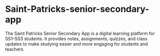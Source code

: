 # Saint-Patricks-senior-secondary-app
The Saint Patricks Senior Secondary App is a digital learning platform for SS1–SS3 students. It provides notes, assignments, quizzes, and class updates to make studying easier and more engaging for students and teachers.
